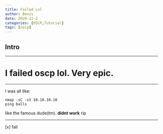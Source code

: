 ```yaml
---
title: Failed Lol
author: Benis
date: 2020-12-2
categories: [OSCP,Tutorial]
tags: [oscp]
---
```


## Intro
___
# I failed oscp lol. Very epic.
___
I was all like:

```shell
nmap -sC -sV 10.10.10.10
ping balls
```

like the famous dude(tm).
__didnt work__ rip

___


[x] fail


